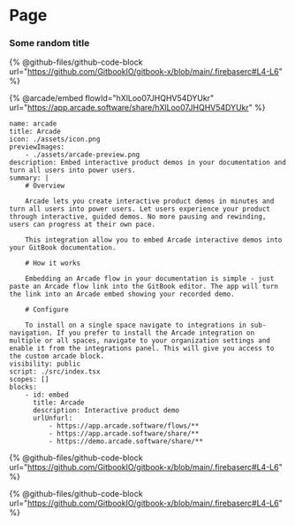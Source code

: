 # Page

### Some random title

\{% @github-files/github-code-block url="https://github.com/GitbookIO/gitbook-x/blob/main/.firebaserc#L4-L6" %\}



{% @arcade/embed flowId="hXlLoo07JHQHV54DYUkr" url="https://app.arcade.software/share/hXlLoo07JHQHV54DYUkr" %}

```runkit  nodeVersion="17.x.x"
name: arcade
title: Arcade
icon: ./assets/icon.png
previewImages:
    - ./assets/arcade-preview.png
description: Embed interactive product demos in your documentation and turn all users into power users.
summary: |
    # Overview

    Arcade lets you create interactive product demos in minutes and turn all users into power users. Let users experience your product through interactive, guided demos. No more pausing and rewinding, users can progress at their own pace.

    This integration allow you to embed Arcade interactive demos into your GitBook documentation.

    # How it works

    Embedding an Arcade flow in your documentation is simple - just paste an Arcade flow link into the GitBook editor. The app will turn the link into an Arcade embed showing your recorded demo.

    # Configure

    To install on a single space navigate to integrations in sub-navigation. If you prefer to install the Arcade integration on multiple or all spaces, navigate to your organization settings and enable it from the integrations panel. This will give you access to the custom arcade block.
visibility: public
script: ./src/index.tsx
scopes: []
blocks:
    - id: embed
      title: Arcade
      description: Interactive product demo
      urlUnfurl:
          - https://app.arcade.software/flows/**
          - https://app.arcade.software/share/**
          - https://demo.arcade.software/share/**

```



{% @github-files/github-code-block url="https://github.com/GitbookIO/gitbook-x/blob/main/.firebaserc#L4-L6" %}



{% @github-files/github-code-block url="https://github.com/GitbookIO/gitbook-x/blob/main/.firebaserc#L4-L6" %}
